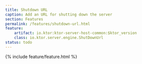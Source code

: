 ```yaml
---
title: Shutdown URL
caption: Add an URL for shutting down the server
section: Features
permalink: /features/shutdown-url.html
feature:
    artifact: io.ktor:ktor-server-host-common:$ktor_version
    class: io.ktor.server.engine.ShutDownUrl
status: todo
---
```


{% include feature/feature.html %}

